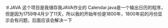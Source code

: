 ＃JAVA
这个项目是我储存我JAVA作业的
Calendar.java是一个输出日历的程序，但是因为1759年4月少了11天，所以我的开始年份是1800年，1800年前的月份显示会有问题，后面应该会解决一下
